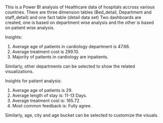 This is a Power BI analysis of Healthcare data of hospitals accross various countries.
There are three dimension tables (Bed_detail, Department and staff_detail) and one fact table (detail data set) 
Two dashboards are created, one is based on department wise analysis and the other is based on patient wise analysis.

Insights: 
1. Average age of patients in cardiology department is 47.66.
2. Average treatment cost is 299.10.
3. Majority of patients in cardiology are inpatients.

Similarly, other departments can be selected to show the related visualizations.

Insights for patient analysis:

1. Average age of patients is 29.
2. Average length of stay is: 11-13 Days.
3. Average treatment cost is: 165.72 
4. Most common feedback is: Fully agree.

Similarly, age, city and age bucket can be selected to customize the visuals.
